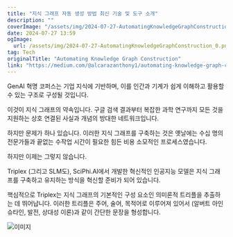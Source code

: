 ```yaml
---
title: "지식 그래프 자동 생성 방법 최신 기술 및 도구 소개"
description: ""
coverImage: "/assets/img/2024-07-27-AutomatingKnowledgeGraphConstruction_0.png"
date: 2024-07-27 13:59
ogImage: 
  url: /assets/img/2024-07-27-AutomatingKnowledgeGraphConstruction_0.png
tag: Tech
originalTitle: "Automating Knowledge Graph Construction"
link: "https://medium.com/@alcarazanthony1/automating-knowledge-graph-construction-553f5ffc2f3a"
---
```



GenAI 혁명 코퍼스는 기업 지식에 기반하며, 이를 인간과 기계가 쉽게 이해하고 활용할 수 있는 구조로 구성될 것입니다.

이것이 지식 그래프의 약속입니다. 구글 검색 결과부터 복잡한 과학 연구까지 모든 것을 지원하는 상호 연결된 사실과 개념의 방대한 네트워크입니다.

하지만 문제가 하나 있습니다. 이러한 지식 그래프를 구축하는 것은 옛날에는 수십 명의 전문가들과 끝없는 수작업 시간이 필요한 힘든 비용 소모적인 프로세스였습니다.

하지만 이제는 그렇지 않습니다.

<div class="content-ad"></div>

Triplex (그리고 SLM도), SciPhi.AI에서 개발한 혁신적인 인공지능 모델은 지식 그래프를 구축하고 유지하는 방식을 혁신할 준비가 되어 있습니다.

핵심적으로 Triplex는 지식 그래프의 기본적인 구성 요소인 의미론적 트리플을 추출하는 데 뛰어납니다. 이러한 트리플은 주어, 술어, 목적어로 이루어져 있어서 (알버트 아인슈타인, 발전, 상대성 이론)과 같이 간단한 문장을 형성합니다.

![이미지](/assets/img/2024-07-27-AutomatingKnowledgeGraphConstruction_0.png)